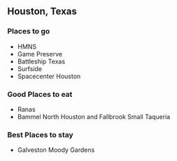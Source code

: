 ## Houston, Texas

### Places to go
- HMNS
- Game Preserve
- Battleship Texas
- Surfside
- Spacecenter Houston

### Good Places to eat
- Ranas
- Bammel North Houston and Fallbrook Small Taqueria
### Best Places to stay
- Galveston Moody Gardens
